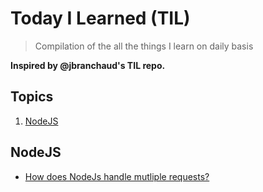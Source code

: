 
# Today I Learned (TIL)
> Compilation of the all the things I learn on daily basis

**Inspired by @jbranchaud's TIL repo.**

## Topics

1. [NodeJS](#NodeJs)


## NodeJS
- [How does NodeJs handle mutliple requests?](NodeJS/1-how-does-NodeJS-handle-multiple-requests.md)
